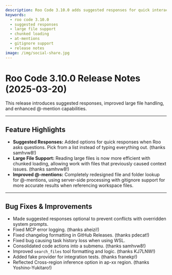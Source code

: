 ```yaml
---
description: Roo Code 3.10.0 adds suggested responses for quick interactions, efficient large file handling with chunked loading, and improved @-mention file lookup capabilities.
keywords:
  - roo code 3.10.0
  - suggested responses
  - large file support
  - chunked loading
  - at-mentions
  - gitignore support
  - release notes
image: /img/social-share.jpg
---
```


# Roo Code 3.10.0 Release Notes (2025-03-20)

This release introduces suggested responses, improved large file handling, and enhanced @-mention capabilities.

---

## Feature Highlights

*   **Suggested Responses:** Added options for quick responses when Roo asks questions. Pick from a list instead of typing everything out. (thanks samhvw8!)
*   **Large File Support:** Reading large files is now more efficient with chunked loading, allowing work with files that previously caused context issues. (thanks samhvw8!)
*   **Improved @-mentions:** Completely redesigned file and folder lookup for @-mentions, using server-side processing with gitignore support for more accurate results when referencing workspace files.

---

## Bug Fixes & Improvements

*   Made suggested responses optional to prevent conflicts with overridden system prompts.
*   Fixed MCP error logging. (thanks aheizi!)
*   Fixed changelog formatting in GitHub Releases. (thanks pdecat!)
*   Fixed bug causing task history loss when using WSL.
*   Consolidated code actions into a submenu. (thanks samhvw8!)
*   Improved `search_files` tool formatting and logic. (thanks KJ7LNW!)
*   Added fake provider for integration tests. (thanks franekp!)
*   Reflected Cross-region inference option in ap-xx region. (thanks Yoshino-Yukitaro!)